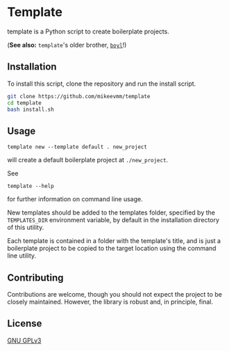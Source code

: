 # Template

template is a Python script to create boilerplate projects.

(**See also:** `template`'s older brother, [`boyl`][boyl]!)

[boyl]: https://github.com/mikeevmm/boyl

## Installation

To install this script, clone the repository and run the install script.

```bash
git clone https://github.com/mikeevmm/template
cd template
bash install.sh
```

## Usage

```shell
template new --template default . new_project
```

will create a default boilerplate project at `./new_project`.

See

```shell
template --help
```

for further information on command line usage.

New templates should be added to the templates folder, specified by
the `TEMPLATES_DIR` environment variable, by default in the installation
directory of this utility.

Each template is contained in a folder with the template's title, and
is just a boilerplate project to be copied to the target location using
the command line utility.

## Contributing

Contributions are welcome, though you should not expect the project
to be closely maintained. However, the library is robust and, in principle,
final.

## License
[GNU GPLv3](https://choosealicense.com/licenses/gpl-3.0/)
